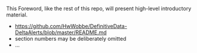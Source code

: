 This Foreword, like the rest of this repo, will present high-level introductory material.

* https://github.com/HwWobbe/DefinitiveData-DeltaAlerts/blob/master/README.md
* section numbers may be deliberately omitted
* ...
